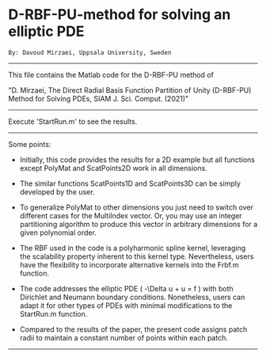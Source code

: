 # D-RBF-PU-method for solving an elliptic PDE

    By: Davoud Mirzaei, Uppsala University, Sweden 

------------

This file contains the Matlab code for the D-RBF-PU method of
 
"D. Mirzaei, The Direct Radial Basis Function Partition of Unity (D-RBF-PU) Method for Solving PDEs, SIAM J. Sci. Comput. (2021)"

------------

Execute 'StartRun.m' to see the results.

------------
Some points: 

- Initially, this code provides the results for a 2D example but all functions except PolyMat and ScatPoints2D work in all dimensions. 

- The similar functions ScatPoints1D and ScatPoints3D can be simply developed by the user.

- To generalize PolyMat to other dimensions you just need to switch over different cases for the MultiIndex vector. Or, you may use an integer partitioning algorithm to produce this vector in arbitrary dimensions for a given polynomial order. 

- The RBF used in the code is a polyharmonic spline kernel, leveraging the scalability property inherent to this kernel type. Nevertheless, users have the flexibility to incorporate alternative kernels into the Frbf.m function.

- The code addresses the elliptic PDE \( -\Delta u + u = f \) with both Dirichlet and Neumann boundary conditions. Nonetheless, users can adapt it for other types of PDEs with minimal modifications to the StartRun.m function.  

- Compared to the results of the paper, the present code assigns patch radii to maintain a constant number of points within each patch.

------------
